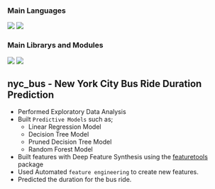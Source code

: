###  Main Languages
<p>
<img src="https://img.shields.io/badge/python-3670A0?style=for-the-badge&logo=python&logoColor=ffdd54">
<img src="https://img.shields.io/badge/Markdown-000000?style=for-the-badge&logo=markdown&logoColor=white"></p>

### Main Librarys and Modules
<p><img src="https://img.shields.io/badge/numpy-%23013243.svg?style=for-the-badge&logo=numpy&logoColor=white">
<img src="https://img.shields.io/badge/pandas-%23150458.svg?style=for-the-badge&logo=pandas&logoColor=white"></p>

## nyc_bus - New York City Bus Ride Duration Prediction
- Performed Exploratory Data Analysis
- Built `Predictive Models` such as; 
  - Linear Regression Model
  - Decision Tree Model
  - Pruned Decision Tree Model
  - Random Forest Model
- Built features with Deep Feature Synthesis using the [featuretools](https://www.featuretools.com/) package
- Used Automated `feature engineering` to create new features.
- Predicted the duration for the bus ride.
